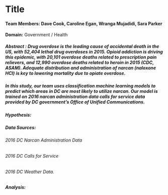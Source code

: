 
# Title

#### Team Members:  Dave Cook, Caroline Egan, Wranga Mujadidi, Sara Parker

**Domain:**  Government / Health

##### Abstract :  Drug overdose is the leading cause of accidental death in the US, with 52,404 lethal drug overdoses in 2015. Opioid addiction is driving this epidemic, with 20,101 overdose deaths related to prescription pain relievers, and 12,990 overdose deaths related to heroin in 2015 (CDC, ASAM). Adequate distribution and administration of narcan (naloxone HCl) is key to lowering mortality due to opiate overdose. 

##### In this study, our team uses classification machine learning models to predict which areas in DC are most likely to utilize narcan. Our model is trained on 2016 narcan administration data calls for service data provided by DC government’s Office of Unified Communications.

##### Hypothesis:  

##### Data Sources: 
###### 2016 DC Narcan Administration Data
###### 2016 DC Calls for Service
###### 2016 DC Weather Data. 
   
##### Analysis:
   
